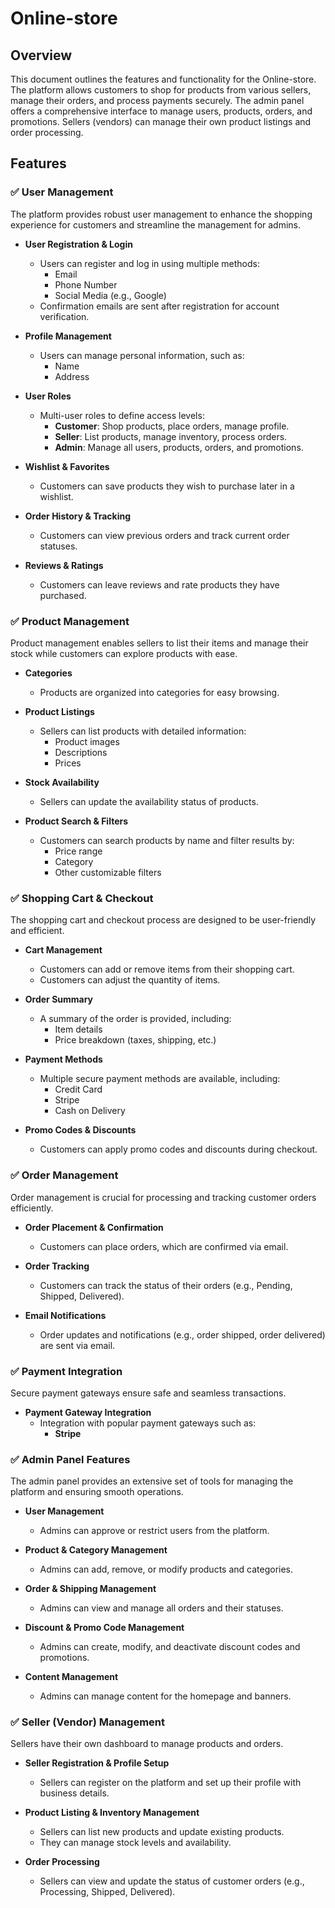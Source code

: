 
# Online-store


## Overview

This document outlines the features and functionality for the Online-store. The platform allows customers to shop for products from various sellers, manage their orders, and process payments securely. The admin panel offers a comprehensive interface to manage users, products, orders, and promotions. Sellers (vendors) can manage their own product listings and order processing.

## Features

### ✅ User Management

The platform provides robust user management to enhance the shopping experience for customers and streamline the management for admins.

- **User Registration & Login**

  - Users can register and log in using multiple methods:
    - Email
    - Phone Number
    - Social Media (e.g., Google)
  - Confirmation emails are sent after registration for account verification.

- **Profile Management**

  - Users can manage personal information, such as:
    - Name
    - Address

- **User Roles**

  - Multi-user roles to define access levels:
    - **Customer**: Shop products, place orders, manage profile.
    - **Seller**: List products, manage inventory, process orders.
    - **Admin**: Manage all users, products, orders, and promotions.

- **Wishlist & Favorites**

  - Customers can save products they wish to purchase later in a wishlist.

- **Order History & Tracking**

  - Customers can view previous orders and track current order statuses.

- **Reviews & Ratings**
  - Customers can leave reviews and rate products they have purchased.

### ✅ Product Management

Product management enables sellers to list their items and manage their stock while customers can explore products with ease.

- **Categories**

  - Products are organized into categories for easy browsing.

- **Product Listings**

  - Sellers can list products with detailed information:
    - Product images
    - Descriptions
    - Prices

- **Stock Availability**

  - Sellers can update the availability status of products.

- **Product Search & Filters**
  - Customers can search products by name and filter results by:
    - Price range
    - Category
    - Other customizable filters

### ✅ Shopping Cart & Checkout

The shopping cart and checkout process are designed to be user-friendly and efficient.

- **Cart Management**

  - Customers can add or remove items from their shopping cart.
  - Customers can adjust the quantity of items.

- **Order Summary**

  - A summary of the order is provided, including:
    - Item details
    - Price breakdown (taxes, shipping, etc.)

- **Payment Methods**

  - Multiple secure payment methods are available, including:
    - Credit Card
    - Stripe
    - Cash on Delivery

- **Promo Codes & Discounts**
  - Customers can apply promo codes and discounts during checkout.

### ✅ Order Management

Order management is crucial for processing and tracking customer orders efficiently.

- **Order Placement & Confirmation**

  - Customers can place orders, which are confirmed via email.

- **Order Tracking**
  - Customers can track the status of their orders (e.g., Pending, Shipped, Delivered).
- **Email Notifications**
  - Order updates and notifications (e.g., order shipped, order delivered) are sent via email.

### ✅ Payment Integration

Secure payment gateways ensure safe and seamless transactions.

- **Payment Gateway Integration**
  - Integration with popular payment gateways such as:
    - **Stripe**

### ✅ Admin Panel Features

The admin panel provides an extensive set of tools for managing the platform and ensuring smooth operations.

- **User Management**

  - Admins can approve or restrict users from the platform.

- **Product & Category Management**

  - Admins can add, remove, or modify products and categories.

- **Order & Shipping Management**

  - Admins can view and manage all orders and their statuses.

- **Discount & Promo Code Management**

  - Admins can create, modify, and deactivate discount codes and promotions.

- **Content Management**
  - Admins can manage content for the homepage and banners.

### ✅ Seller (Vendor) Management

Sellers have their own dashboard to manage products and orders.

- **Seller Registration & Profile Setup**

  - Sellers can register on the platform and set up their profile with business details.

- **Product Listing & Inventory Management**

  - Sellers can list new products and update existing products.
  - They can manage stock levels and availability.

- **Order Processing**
  - Sellers can view and update the status of customer orders (e.g., Processing, Shipped, Delivered).

